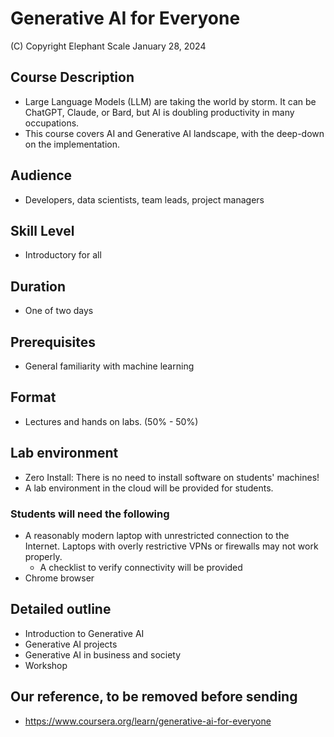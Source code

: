 # Generative AI for Everyone

(C) Copyright Elephant Scale
January 28, 2024

## Course Description

* Large Language Models (LLM) are taking the world by storm. It can be ChatGPT, Claude, or Bard, but AI is doubling productivity in many occupations.
* This course covers AI and Generative AI landscape, with the deep-down on the implementation.

## Audience
* Developers, data scientists, team leads, project managers

## Skill Level

* Introductory for all

## Duration
* One of two days

## Prerequisites
* General familiarity with machine learning


## Format
* Lectures and hands on labs. (50% - 50%)


## Lab environment
* Zero Install: There is no need to install software on students' machines!
* A lab environment in the cloud will be provided for students.

### Students will need the following
* A reasonably modern laptop with unrestricted connection to the Internet. Laptops with overly restrictive VPNs or firewalls may not work properly.
    * A checklist to verify connectivity will be provided
* Chrome browser

## Detailed outline

* Introduction to Generative AI
* Generative AI projects
* Generative AI in business and society
* Workshop

## Our reference, to be removed before sending

* https://www.coursera.org/learn/generative-ai-for-everyone
